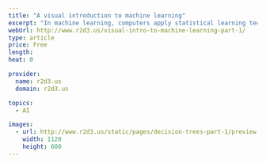 ```yaml
---
title: "A visual introduction to machine learning"
excerpt: "In machine learning, computers apply statistical learning techniques to automatically identify patterns in data. These techniques can be used to make highly accurate predictions."
webUrl: http://www.r2d3.us/visual-intro-to-machine-learning-part-1/
type: article
price: Free
length: 
heat: 0

provider:
  name: r2d3.us
  domain: r2d3.us

topics:
  - AI

images:
  - url: http://www.r2d3.us/static/pages/decision-trees-part-1/preview-en.png
    width: 1120
    height: 600
---
```


